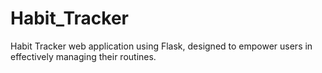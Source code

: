 # Habit_Tracker

Habit Tracker web application using Flask, designed to empower users in effectively managing their routines.
